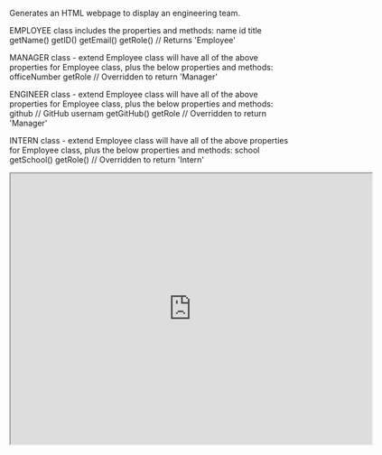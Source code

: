 Generates an HTML webpage to display an engineering team.

EMPLOYEE class includes the properties and methods:
name
id
title
getName()
getID()
getEmail()
getRole() // Returns 'Employee'

MANAGER class - extend Employee class
will have all of the above properties for Employee class, plus the below properties and methods:
officeNumber
getRole // Overridden to return 'Manager'

ENGINEER class - extend Employee class
will have all of the above properties for Employee class, plus the below properties and methods:
github // GitHub usernam
getGitHub()
getRole // Overridden to return 'Manager'

INTERN class - extend Employee class
will have all of the above properties for Employee class, plus the below properties and methods:
school
getSchool()
getRole() // Overridden to return 'Intern'



<iframe src="https://drive.google.com/file/d/1tInRPJQs4YJX9_pm-ejJ5bsLZFM9jTW7/preview" width="640" height="480"></iframe>
